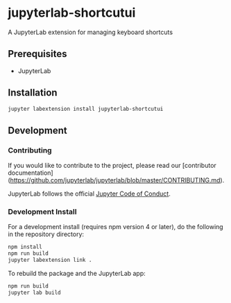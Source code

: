 # jupyterlab-shortcutui

A JupyterLab extension for managing keyboard shortcuts


## Prerequisites

* JupyterLab

## Installation

```bash
jupyter labextension install jupyterlab-shortcutui
```

## Development

### Contributing
If you would like to contribute to the project, please read our [contributor documentation] (https://github.com/jupyterlab/jupyterlab/blob/master/CONTRIBUTING.md).   
 
JupyterLab follows the official [Jupyter Code of Conduct](https://github.com/jupyter/governance/blob/master/conduct/code_of_conduct.md).

### Development Install
For a development install (requires npm version 4 or later), do the following in the repository directory:

```bash
npm install
npm run build
jupyter labextension link .
```

To rebuild the package and the JupyterLab app:

```bash
npm run build
jupyter lab build
```

